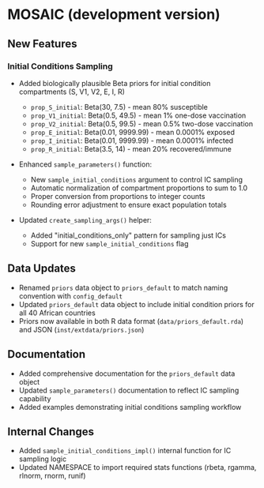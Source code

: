 # MOSAIC (development version)

## New Features

### Initial Conditions Sampling
* Added biologically plausible Beta priors for initial condition compartments (S, V1, V2, E, I, R)
  - `prop_S_initial`: Beta(30, 7.5) - mean 80% susceptible
  - `prop_V1_initial`: Beta(0.5, 49.5) - mean 1% one-dose vaccination  
  - `prop_V2_initial`: Beta(0.5, 99.5) - mean 0.5% two-dose vaccination
  - `prop_E_initial`: Beta(0.01, 9999.99) - mean 0.0001% exposed
  - `prop_I_initial`: Beta(0.01, 9999.99) - mean 0.0001% infected
  - `prop_R_initial`: Beta(3.5, 14) - mean 20% recovered/immune

* Enhanced `sample_parameters()` function:
  - New `sample_initial_conditions` argument to control IC sampling
  - Automatic normalization of compartment proportions to sum to 1.0
  - Proper conversion from proportions to integer counts
  - Rounding error adjustment to ensure exact population totals

* Updated `create_sampling_args()` helper:
  - Added "initial_conditions_only" pattern for sampling just ICs
  - Support for new `sample_initial_conditions` flag

## Data Updates

* Renamed `priors` data object to `priors_default` to match naming convention with `config_default`
* Updated `priors_default` data object to include initial condition priors for all 40 African countries
* Priors now available in both R data format (`data/priors_default.rda`) and JSON (`inst/extdata/priors.json`)

## Documentation

* Added comprehensive documentation for the `priors_default` data object
* Updated `sample_parameters()` documentation to reflect IC sampling capability
* Added examples demonstrating initial conditions sampling workflow

## Internal Changes

* Added `sample_initial_conditions_impl()` internal function for IC sampling logic
* Updated NAMESPACE to import required stats functions (rbeta, rgamma, rlnorm, rnorm, runif)